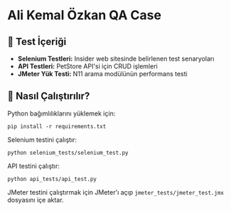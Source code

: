 # Ali Kemal Özkan QA Case

## 📌 Test İçeriği
- **Selenium Testleri:** Insider web sitesinde belirlenen test senaryoları
- **API Testleri:** PetStore API'si için CRUD işlemleri
- **JMeter Yük Testi:** N11 arama modülünün performans testi

## 🚀 Nasıl Çalıştırılır?
Python bağımlılıklarını yüklemek için:
```
pip install -r requirements.txt
```

Selenium testini çalıştır:
```
python selenium_tests/selenium_test.py
```

API testini çalıştır:
```
python api_tests/api_test.py
```

JMeter testini çalıştırmak için JMeter'ı açıp `jmeter_tests/jmeter_test.jmx` dosyasını içe aktar.
